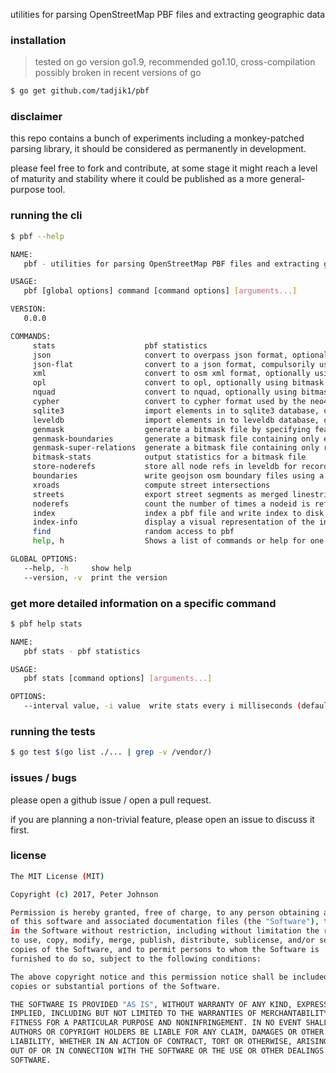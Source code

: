 
utilities for parsing OpenStreetMap PBF files and extracting geographic data

### installation

> tested on go version go1.9, recommended go1.10, cross-compilation possibly broken in recent versions of go

```bash
$ go get github.com/tadjik1/pbf
```

### disclaimer

this repo contains a bunch of experiments including a monkey-patched parsing library, it should be considered as permanently in development.

please feel free to fork and contribute, at some stage it might reach a level of maturity and stability where it could be published as a more general-purpose tool.

### running the cli

```bash
$ pbf --help

NAME:
   pbf - utilities for parsing OpenStreetMap PBF files and extracting geographic data

USAGE:
   pbf [global options] command [command options] [arguments...]

VERSION:
   0.0.0

COMMANDS:
     stats                    pbf statistics
     json                     convert to overpass json format, optionally using bitmask to filter elements
     json-flat                convert to a json format, compulsorily using bitmask to filter elements and leveldb to denormalize where possible
     xml                      convert to osm xml format, optionally using bitmask to filter elements
     opl                      convert to opl, optionally using bitmask to filter elements
     nquad                    convert to nquad, optionally using bitmask to filter elements
     cypher                   convert to cypher format used by the neo4j graph database, optionally using bitmask to filter elements
     sqlite3                  import elements in to sqlite3 database, optionally using bitmask to filter elements
     leveldb                  import elements in to leveldb database, optionally using bitmask to filter elements
     genmask                  generate a bitmask file by specifying feature tags to match
     genmask-boundaries       generate a bitmask file containing only elements referenced by a boundary:administrative relation
     genmask-super-relations  generate a bitmask file containing only relations which have at least one another relation as a member
     bitmask-stats            output statistics for a bitmask file
     store-noderefs           store all node refs in leveldb for records matching bitmask
     boundaries               write geojson osm boundary files using a leveldb database as source
     xroads                   compute street intersections
     streets                  export street segments as merged linestrings, encoded in various formats
     noderefs                 count the number of times a nodeid is referenced in file
     index                    index a pbf file and write index to disk
     index-info               display a visual representation of the index file
     find                     random access to pbf
     help, h                  Shows a list of commands or help for one command

GLOBAL OPTIONS:
   --help, -h     show help
   --version, -v  print the version
```

### get more detailed information on a specific command

```bash
$ pbf help stats

NAME:
   pbf stats - pbf statistics

USAGE:
   pbf stats [command options] [arguments...]

OPTIONS:
   --interval value, -i value  write stats every i milliseconds (default: 0)
```

### running the tests

```bash
$ go test $(go list ./... | grep -v /vendor/)
```

### issues / bugs

please open a github issue / open a pull request.

if you are planning a non-trivial feature, please open an issue to discuss it first.

### license

```bash
The MIT License (MIT)

Copyright (c) 2017, Peter Johnson

Permission is hereby granted, free of charge, to any person obtaining a copy
of this software and associated documentation files (the "Software"), to deal
in the Software without restriction, including without limitation the rights
to use, copy, modify, merge, publish, distribute, sublicense, and/or sell
copies of the Software, and to permit persons to whom the Software is
furnished to do so, subject to the following conditions:

The above copyright notice and this permission notice shall be included in all
copies or substantial portions of the Software.

THE SOFTWARE IS PROVIDED "AS IS", WITHOUT WARRANTY OF ANY KIND, EXPRESS OR
IMPLIED, INCLUDING BUT NOT LIMITED TO THE WARRANTIES OF MERCHANTABILITY,
FITNESS FOR A PARTICULAR PURPOSE AND NONINFRINGEMENT. IN NO EVENT SHALL THE
AUTHORS OR COPYRIGHT HOLDERS BE LIABLE FOR ANY CLAIM, DAMAGES OR OTHER
LIABILITY, WHETHER IN AN ACTION OF CONTRACT, TORT OR OTHERWISE, ARISING FROM,
OUT OF OR IN CONNECTION WITH THE SOFTWARE OR THE USE OR OTHER DEALINGS IN THE
SOFTWARE.
```
